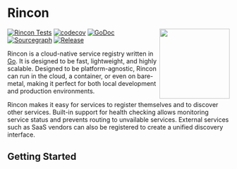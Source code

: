 # Rincon

<img align="right" width="159px" src="https://github.com/BK1031/Rincon/blob/bk1031/readme/assets/rincon-circle.png?raw=true">

[![Rincon Tests](https://github.com/BK1031/Rincon/actions/workflows/test.yml/badge.svg)](https://github.com/BK1031/Rincon/actions/workflows/test.yml)
[![codecov](https://codecov.io/gh/BK1031/Rincon/graph/badge.svg?token=R4NMABYGOZ)](https://codecov.io/gh/BK1031/Rincon)
[![GoDoc](https://pkg.go.dev/badge/github.com/bk1031/rincon?status.svg)](https://pkg.go.dev/github.com/bk1031/rincon?tab=doc)
[![Sourcegraph](https://sourcegraph.com/github.com/bk1031/rincon/-/badge.svg)](https://sourcegraph.com/github.com/bk1031/rincon-go?badge)
[![Release](https://img.shields.io/github/release/bk1031/rincon.svg?style=flat-square)](https://github.com/bk1031/rincon/releases)

Rincon is a cloud-native service registry written in [Go](https://go.dev/). It is designed to be fast, lightweight, and highly scalable. Designed to be platform-agnostic, Rincon can run in the cloud, a container, or even on bare-metal, making it perfect for both local development and production environments.

Rincon makes it easy for services to register themselves and to discover other services. Built-in support for health checking allows monitoring service status and prevents routing to unvailable services. External services such as SaaS vendors can also be registered to create a unified discovery interface.

## Getting Started
